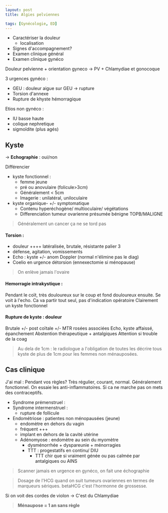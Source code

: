 ```yaml
---
layout: post
title: Algies pelviennes

tags: [Gynécologie, ED]
---
```


- Caractériser la douleur
  - localisation
- Signes d'accompagnement?
- Examen clinique général
- Examen clinique gynéco

Douleur pelvienne + orientation gyneco -> PV + Chlamydiae et gonocoque

3 urgences gynéco :
- GEU : douleur aigue sur GEU -> rupture
- Torsion d'annexe
- Rupture de khyste hémorragique

Etios non gynéco :
- IU basse haute
- colique nephretique
- sigmoïdite (plus agés)

## Kyste

-> **Echographie** : oui/non

Différencier
- kyste fonctionnel :
  - femme jeune
  - pré ou anovulaire (folicule>3cm)
  - Généralement < 5cm
  - Imagerie : unilatéral, uniloculaire
- kyste organique- +/- symptomatique
  - Contenu hyperéchogène/ multioculaire/ végétations
  - Differenciation tumeur ovarienne présumée bénigne TOPB/MALIGNE

> Généralement un cancer ça ne se tord pas

#### Torsion :

- douleur ++++ latéralisée, brutale, résistante palier 3
- défense, agitation, vomissements
- Echo : kyste +/- anom Doppler (normal n'élimine pas le diag)
- Coelio en urgence détorsion (ennexectomie si ménopause)

> On enlève jamais l'ovaire

#### Hemorragie intrakystique :

Pendant le coït, très douloureux sur le coup et fond douloureux ensuite.
Se voit à l'echo.
Ca va partir tout seul, pas d'indication opératoire
Clairement un kyste fonctionnel

#### Rupture de kyste : douleur
Brutale +/- post coïtale
+/- MTR rosées associées
Echo, kyste affaissé, épanchement
Abstention thérapeutique + antalgiques
Attention si trouble de la coag

> Au dela de 1cm : le radiologue a l'obligation de toutes les décrire tous kyste de plus de 1cm pour les femmes non ménauposées.

## Cas clinique

J'ai mal : Pendant vos règles? Très régulier, courant, normal. Généralement fonctionnel. On essaie les anti-inflammatoires.
Si ca ne marche pas on mets des contraceptifs.

- Syndrome prémenstruel :
- Syndrome intermenstruel :
  - rupture de follicule
- Endométriose : patientes non ménopausées (jeune)
  - endomètre en dehors du vagin
  - fréquent +++
  - implant en dehors de la cavité utérine
  - Adénomyose : endomètre au sein du myomètre
    - dysménorrhée + dyspareunie + ménorragies
    - TTT : progestatifs en continu/ DIU
      - TTT chir que si vraiment génée ou pas calmée par antalgiques ou AINS

> Scanner jamais en urgence en gynéco, on fait une échographie

> Dosage de l'HCG quand on suit tumeurs ovariennes en termes de marqueurs sériques. betaHCG c'est l'hormonne de grossesse.

Si on voit des cordes de violon -> C'est du Chlamydiae

> **Ménaupose = 1 an sans règle**

